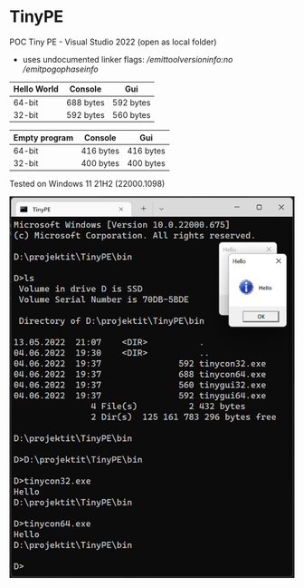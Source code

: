 # TinyPE
POC Tiny PE - Visual Studio 2022 (open as local folder)
  - uses undocumented linker flags: */emittoolversioninfo:no /emitpogophaseinfo*

| Hello World    | Console    | Gui       |
|----------------|------------|-----------|
| 64-bit         | 688 bytes  | 592 bytes |
| 32-bit         | 592 bytes  | 560 bytes |

| Empty program     | Console    | Gui       |
|-------------------|------------|-----------|
| 64-bit            | 416 bytes  | 416 bytes |
| 32-bit            | 400 bytes  | 400 bytes |



Tested on Windows 11 21H2 (22000.1098)

<img width="1095" alt="readme_image" src="readmeimage.png">



